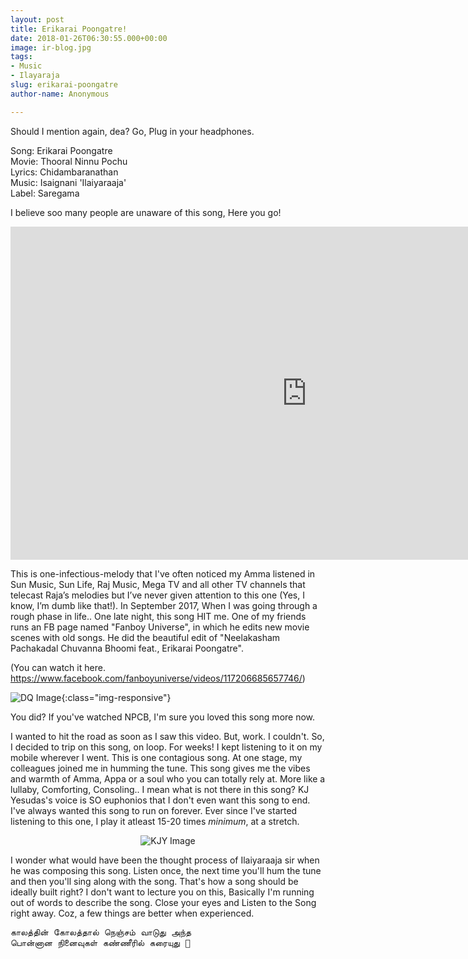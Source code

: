 ```yaml
---
layout: post
title: Erikarai Poongatre!
date: 2018-01-26T06:30:55.000+00:00
image: ir-blog.jpg
tags:
- Music
- Ilayaraja
slug: erikarai-poongatre
author-name: Anonymous

---
```

Should I mention again, dea? Go, Plug in your headphones.
<p>
Song: Erikarai Poongatre
<br>
Movie: Thooral Ninnu Pochu
<br>
Lyrics: Chidambaranathan
<br>
Music: Isaignani 'Ilaiyaraaja'
<br>
Label: Saregama
</p>

I believe soo many people are unaware of this song, Here you go!
<iframe width="948" height="533" src="https://www.youtube.com/embed/R7JD2rZ0eD4" frameborder="0" allow="accelerometer; encrypted-media; gyroscope; picture-in-picture" allowfullscreen></iframe>
<br> 

This is one-infectious-melody that I've often noticed my Amma listened in Sun Music, Sun Life, Raj Music, Mega TV and all other TV channels that telecast Raja’s melodies but I’ve never given attention to this one (Yes, I know, I’m dumb like that!). In September 2017, When I was going through a rough phase in life.. One late night, this song HIT me. One of my friends runs an FB page named "Fanboy Universe", in which he edits new movie scenes with old songs. He did the beautiful edit of "Neelakasham Pachakadal Chuvanna Bhoomi feat., Erikarai Poongatre".

(You can watch it here. https://www.facebook.com/fanboyuniverse/videos/117206685657746/)

![DQ Image](https://pattukkaaran.in/img/dq-img.png){:class="img-responsive"}

You did? If you've watched NPCB, I'm sure you loved this song more now.

I wanted to hit the road as soon as I saw this video. But, work. I couldn't. So, I decided to trip on this song, on loop. For weeks! I kept listening to it on my mobile wherever I went. This is one contagious song. At one stage, my colleagues joined me in humming the tune. This song gives me the vibes and warmth of Amma, Appa or a soul who you can totally rely at. More like a lullaby, Comforting, Consoling.. I mean what is not there in this song? KJ Yesudas's voice is SO euphonios that I don't even want this song to end. I've always wanted this song to run on forever. Ever since I've started listening to this one, I play it atleast 15-20 times _minimum_, at a stretch.

<p style="text-align: center;"><img src="https://pattukkaaran.in/img/kj-img.png" alt="KJY Image" class="img-responsive reveal-in" style="max-width: 300px;"></p>

I wonder what would have been the thought process of Ilaiyaraaja sir when he was composing this song. Listen once, the next time you'll hum the tune and then you'll sing along with the song. That's how a song should be ideally built right? I don't want to lecture you on this, Basically I'm running out of words to describe the song. Close your eyes and Listen to the Song right away. Coz, a few things are better when experienced.

<pre>
காலத்தின் கோலத்தால் நெஞ்சம் வாடுது அந்த  
பொன்னான நினைவுகள் கண்ணீரில் கரையுது 🙂
</pre>